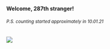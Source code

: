 #### Welcome, 287th stranger!

###### <sup>P.S. counting started approximately in 10.01.21</sup>

<img src="https://kraftwerk28.pp.ua/vcnt.png"></img>

